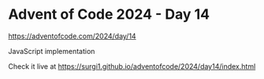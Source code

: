 # Advent of Code 2024 - Day 14

https://adventofcode.com/2024/day/14

JavaScript implementation

Check it live at https://surgi1.github.io/adventofcode/2024/day14/index.html